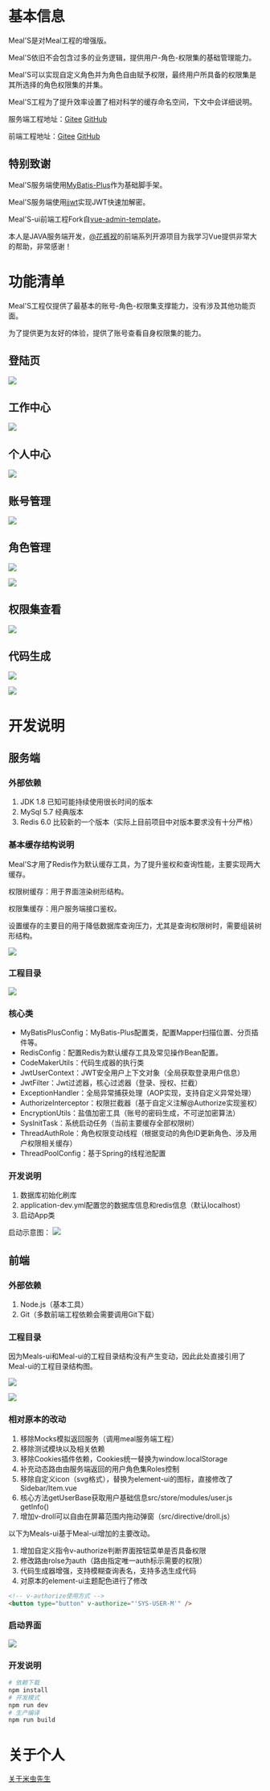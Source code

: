 # 基本信息

Meal'S是对Meal工程的增强版。

Meal'S依旧不会包含过多的业务逻辑，提供用户-角色-权限集的基础管理能力。

Meal'S可以实现自定义角色并为角色自由赋予权限，最终用户所具备的权限集是其所选择的角色权限集的并集。

Meal'S工程为了提升效率设置了相对科学的缓存命名空间，下文中会详细说明。

服务端工程地址：[Gitee](https://gitee.com/mebugs/meals "Gitee") [GitHub](https://github.com/mebugs/meals "GitHub")

前端工程地址：[Gitee](https://gitee.com/mebugs/meals-ui "Gitee") [GitHub](https://github.com/mebugs/meals-ui "GitHub")

## 特别致谢

Meal'S服务端使用[MyBatis-Plus](https://mybatis.plus/ "MyBatis-Plus")作为基础脚手架。

Meal'S服务端使用[jjwt](https://github.com/jwtk/jjwt "jjwt")实现JWT快速加解密。

Meal'S-ui前端工程Fork自[vue-admin-template](https://github.com/PanJiaChen/vue-admin-template "vue-admin-template")。

本人是JAVA服务端开发，[@花裤衩](https://github.com/PanJiaChen "@花裤衩")的前端系列开源项目为我学习Vue提供非常大的帮助，非常感谢！

# 功能清单

Meal'S工程仅提供了最基本的账号-角色-权限集支撑能力，没有涉及其他功能页面。

为了提供更为友好的体验，提供了账号查看自身权限集的能力。

## 登陆页

![](/blog/upload/post/POST_1613638188.jpg)

## 工作中心

![](/blog/upload/post/POST_1613639826.jpg)

## 个人中心

![](/blog/upload/post/POST_1613638233.jpg)

## 账号管理

![](/blog/upload/post/POST_1613638247.jpg)

## 角色管理

![](/blog/upload/post/POST_1613638301.jpg)

![](/blog/upload/post/POST_1613638311.jpg)

## 权限集查看

![](/blog/upload/post/POST_1613638354.jpg)


## 代码生成

![](/blog/upload/post/POST_1613638325.jpg)

![](/blog/upload/post/POST_1613638372.jpg)


# 开发说明
## 服务端
### 外部依赖

1. JDK 1.8 已知可能持续使用很长时间的版本
2. MySql 5.7 经典版本
3. Redis 6.0 比较新的一个版本（实际上目前项目中对版本要求没有十分严格）

### 基本缓存结构说明

Meal'S才用了Redis作为默认缓存工具，为了提升鉴权和查询性能，主要实现两大缓存。

权限树缓存：用于界面渲染树形结构。

权限集缓存：用户服务端接口鉴权。

设置缓存的主要目的用于降低数据库查询压力，尤其是查询权限树时，需要组装树形结构。

![](/blog/upload/post/POST_1613638634.jpg)

### 工程目录

![](/blog/upload/post/POST_1613639006.jpg)

### 核心类

 - MyBatisPlusConfig：MyBatis-Plus配置类，配置Mapper扫描位置、分页插件等。
 - RedisConfig：配置Redis为默认缓存工具及常见操作Bean配置。
 - CodeMakerUtils：代码生成器的执行类
 - JwtUserContext：JWT安全用户上下文对象（全局获取登录用户信息）
 - JwtFilter：Jwt过滤器，核心过滤器（登录、授权、拦截）
 - ExceptionHandler：全局异常捕获处理（AOP实现，支持自定义异常处理）
 - AuthorizeInterceptor：权限拦截器（基于自定义注解@Authorize实现鉴权）
 - EncryptionUtils：盐值加密工具（账号的密码生成，不可逆加密算法）
 - SysInitTask：系统启动任务（当前主要缓存全部权限树）
 - ThreadAuthRole：角色权限变动线程（根据变动的角色ID更新角色、涉及用户权限相关缓存）
 - ThreadPoolConfig：基于Spring的线程池配置

### 开发说明

1. 数据库初始化刷库
2. application-dev.yml配置您的数据库信息和redis信息（默认localhost）
3. 启动App类

启动示意图：
![](/blog/upload/post/POST_1613639279.jpg)

## 前端
### 外部依赖

1. Node.js（基本工具）
2. Git（多数前端工程依赖会需要调用Git下载）

### 工程目录

因为Meals-ui和Meal-ui的工程目录结构没有产生变动，因此此处直接引用了Meal-ui的工程目录结构图。

![](/blog/upload/post/POST_1613615776.jpg)

![](/blog/upload/post/POST_1613615784.jpg)

### 相对原本的改动

1. 移除Mocks模拟返回服务（调用meal服务端工程）
2. 移除测试模块以及相关依赖
3. 移除Cookies插件依赖，Cookies统一替换为window.localStorage
4. 补充动态路由由服务端返回的用户角色集Roles控制
5. 移除自定义icon（svg格式），替换为element-ui的图标，直接修改了Sidebar/Item.vue
6. 核心方法getUserBase获取用户基础信息src/store/modules/user.js getInfo()
7. 增加v-droll可以自由在屏幕范围内拖动弹窗（src/directive/droll.js）

以下为Meals-ui基于Meal-ui增加的主要改动。

1. 增加自定义指令v-authorize判断界面按钮菜单是否具备权限
2. 修改路由rolse为auth（路由指定唯一auth标示需要的权限）
3. 代码生成器增强，支持模糊查询表名，支持多选生成代码
4. 对原本的element-ui主题配色进行了修改

```html
<!-- v-authorize使用方式 -->
<button type="button" v-authorize="'SYS-USER-M'" />
```


### 启动界面

![](/blog/upload/post/POST_1613616164.jpg)

### 开发说明

```bash
# 依赖下载
npm install
# 开发模式
npm run dev
# 生产编译
npm run build
```

# 关于个人

[关于米虫先生](http://www.mebugs.com/some/about.html "关于米虫先生")

